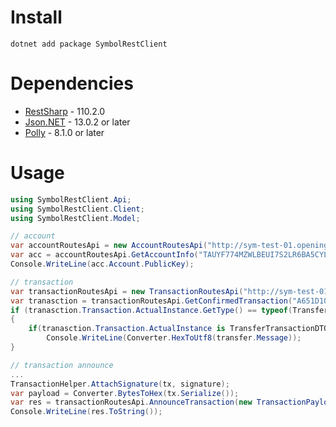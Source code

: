 # Install
```
dotnet add package SymbolRestClient
```

# Dependencies

- [RestSharp](https://www.nuget.org/packages/RestSharp) - 110.2.0
- [Json.NET](https://www.nuget.org/packages/Newtonsoft.Json/) - 13.0.2 or later
- [Polly](https://www.nuget.org/packages/Polly) - 8.1.0 or later

# Usage
```cs
using SymbolRestClient.Api;
using SymbolRestClient.Client;
using SymbolRestClient.Model;

// account
var accountRoutesApi = new AccountRoutesApi("http://sym-test-01.opening-line.jp:3000");
var acc = accountRoutesApi.GetAccountInfo("TAUYF774MZWLBEUI7S2LR6BA5CYLL53QSMDVV3Y");
Console.WriteLine(acc.Account.PublicKey);

// transaction
var transactionRoutesApi = new TransactionRoutesApi("http://sym-test-01.opening-line.jp:3000");
var tranasction = transactionRoutesApi.GetConfirmedTransaction("A651D10D30C207777D1FB22558B48A74D2FEC44FCF5066EB60AAC7BAEE733B7A");
if (tranasction.Transaction.ActualInstance.GetType() == typeof(TransferTransactionDTO))
{
    if(tranasction.Transaction.ActualInstance is TransferTransactionDTO transfer)
        Console.WriteLine(Converter.HexToUtf8(transfer.Message));
}

// transaction announce
...
TransactionHelper.AttachSignature(tx, signature);
var payload = Converter.BytesToHex(tx.Serialize());
var res = transactionRoutesApi.AnnounceTransaction(new TransactionPayload(payload));
Console.WriteLine(res.ToString());
```